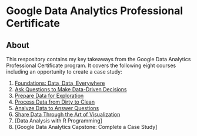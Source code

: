 # Google Data Analytics Professional Certificate

## About
This respository contains my key takeaways from the Google Data Analytics Professional Certificate program. It covers the following eight courses including an opportunity to create a case study:

1. [Foundations: Data, Data, Everywhere](https://github.com/Rasihha/Google-Data-Analytics-Professional-Certificate/blob/1b23ee2a056586c9ad006e7d646b46889ffcec66/1.%20Foundations%3A%20Data%2C%20Data%2C%20Everywhere)
2. [Ask Questions to Make Data-Driven Decisions](https://github.com/Rasihha/Google-Data-Analytics-Professional-Certificate/blob/a837dd8f7ff38e3e787cdba6b131ce2896747a8d/2.%20Ask%20Questions%20to%20Make%20Data-Driven%20Decisions)
3. [Prepare Data for Exploration](https://github.com/Rasihha/Google-Data-Analytics-Professional-Certificate/blob/146c6b561ea1b28357a51c6f6e644a85a8963dea/3.%20Prepare%20Data%20for%20Exploration)
4. [Process Data from Dirty to Clean](https://github.com/Rasihha/Google-Data-Analytics-Professional-Certificate/blob/a243b59752df4467f1083e380a1f0d1798d5f4ed/4.%20Process%20Data%20from%20Dirty%20to%20Clean)
5. [Analyze Data to Answer Questions](https://github.com/Rasihha/Google-Data-Analytics-Professional-Certificate/blob/7a9c5983ddc773fe6885d15974cbcdf5a422d094/5.%20Analyze%20Data%20to%20Answer%20Questions)
6. [Share Data Through the Art of Visualization](https://github.com/Rasihha/Google-Data-Analytics-Professional-Certificate/blob/4393d1c763323cfcb652e14747b455fca96f0ffb/6.%20Share%20Data%20Through%20the%20Art%20of%20Visualization)
7. [Data Analysis with R Programming]
8. [Google Data Analytics Capstone: Complete a Case Study]
